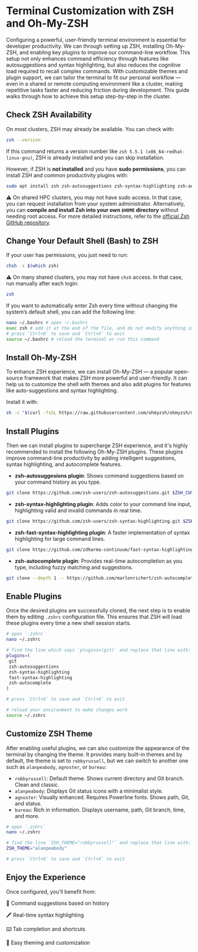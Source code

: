 # Terminal Customization with ZSH and Oh-My-ZSH

Configuring a powerful, user-friendly terminal environment is essential for developer productivity. We can through setting up ZSH, installing Oh-My-ZSH, and enabling key plugins to improve our command-line workflow. This setup not only enhances command efficiency through features like autosuggestions and syntax highlighting, but also reduces the cognitive load required to recall complex commands. With customizable themes and plugin support, we can tailor the terminal to fit our personal workflow — even in a shared or remote computing environment like a cluster, making repetitive tasks faster and reducing friction during development. This guide walks through how to achieve this setup step-by-step in the cluster.

## Check ZSH Availability

On most clusters, ZSH may already be available. You can check with:

```bash
zsh --version
```

If this command returns a version number like `zsh 5.5.1 (x86_64-redhat-linux-gnu)`, ZSH is already installed and you can skip installation.

However, if ZSH is **not installed** and you have **sudo permissions**, you can install ZSH and common productivity plugins with:

```bash
sudo apt install zsh zsh-autosuggestions zsh-syntax-highlighting zsh-autocomplete
```

⚠️ On shared HPC clusters, you may not have sudo access. In that case, you can request installation from your system administrator. Alternatively, you can **compile and install Zsh into your own `$HOME` directory** without needing root access. For more detailed instructions, refer to the [official Zsh GitHub repository](https://github.com/zsh-users/zsh#installing-zsh).

## Change Your Default Shell (Bash) to ZSH

If your user has permissions, you just need to run:

```bash
chsh -s $(which zsh)
```

⚠️ On many shared clusters, you may not have `chsh` access. In that case, run manually after each login:

```bash
zsh
```

If you want to automatically enter Zsh every time without changing the system’s default shell, you can add the following line:

```bash
nano ~/.bashrc # open ~/.bashrc
exec zsh # add it at the end of the file, and do not modify anything inside the >>> conda initialize >>> block
# press `Ctrl+O` to save and `Ctrl+X` to exit
source ~/.bashrc # reload the terminal or run this command
```

## Install Oh-My-ZSH

To enhance ZSH experience, we can install Oh-My-ZSH — a popular open-source framework that makes ZSH more powerful and user-friendly. It can help us to customize the shell with themes and also add plugins for features like auto-suggestions and syntax highlighting.

Install it with:

```bash
sh -c "$(curl -fsSL https://raw.githubusercontent.com/ohmyzsh/ohmyzsh/master/tools/install.sh)"
```

## Install Plugins

Then we can install plugins to supercharge ZSH experience, and it's highly recommended to install the following Oh-My-ZSH plugins. These plugins improve command-line productivity by adding intelligent suggestions, syntax highlighting, and autocomplete features.

- **zsh-autosuggesions plugin**: Shows command suggestions based on your command history as you type.

```bash
git clone https://github.com/zsh-users/zsh-autosuggestions.git $ZSH_CUSTOM/plugins/zsh-autosuggestions
```

- **zsh-syntax-highlighting plugin**: Adds color to your command line input, highlighting valid and invalid commands in real time.

```bash
git clone https://github.com/zsh-users/zsh-syntax-highlighting.git $ZSH_CUSTOM/plugins/zsh-syntax-highlighting
```

- **zsh-fast-syntax-highlighting plugin**: A faster implementation of syntax highlighting for large command lines.

```bash
git clone https://github.com/zdharma-continuum/fast-syntax-highlighting.git ${ZSH_CUSTOM:-$HOME/.oh-my-zsh/custom}/plugins/fast-syntax-highlighting
```

- **zsh-autocomplete plugin**: Provides real-time autocompletion as you type, including fuzzy matching and suggestions.

```bash
git clone --depth 1 -- https://github.com/marlonrichert/zsh-autocomplete.git $ZSH_CUSTOM/plugins/zsh-autocomplete
```

## Enable Plugins 

Once the desired plugins are successfully cloned, the next step is to enable them by editing `.zshrc` configuration file. This ensures that ZSH will load these plugins every time a new shell session starts.

```bash
# open `.zshrc`
nano ~/.zshrc

# find the line which says `plugins=(git)` and replace that line with:
plugins=(
 git
 zsh-autosuggestions
 zsh-syntax-highlighting
 fast-syntax-highlighting
 zsh-autocomplete
)

# press `Ctrl+O` to save and `Ctrl+X` to exit

# reload your environment to make changes work
source ~/.zshrc
```

## Customize ZSH Theme

After enabling useful plugins, we can also customize the appearance of the terminal by changing the theme. It provides many built-in themes and by default, the theme is set to `robbyrussell`, but we can switch to another one such as `alanpeabody`, `agnoster`, or `bureau`:

- `robbyrussell`: Default theme. Shows current directory and Git branch. Clean and classic.
- `alanpeabody`: Displays Git status icons with a minimalist style.
- `agnoster`: Visually enhanced. Requires Powerline fonts. Shows path, Git, and status.
- `bureau`: Rich in information. Displays username, path, Git branch, time, and more.

```bash
# open `.zshrc`
nano ~/.zshrc

# find the line `ZSH_THEME="robbyrussell"` and replace that line with:
ZSH_THEME="alanpeabody"

# press `Ctrl+O` to save and `Ctrl+X` to exit
```

## Enjoy the Experience

Once configured, you'll benefit from:

🚀 Command suggestions based on history

🖍️ Real-time syntax highlighting

⌨️ Tab completion and shortcuts

🧩 Easy theming and customization


